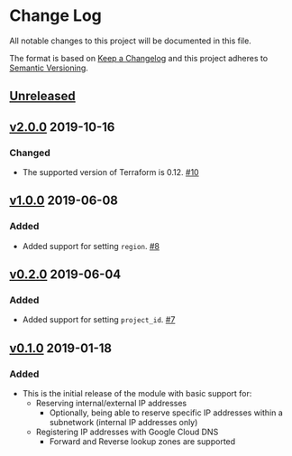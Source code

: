# Change Log

All notable changes to this project will be documented in this file.

The format is based on [Keep a Changelog](http://keepachangelog.com/) and this
project adheres to [Semantic Versioning](http://semver.org/).

## [Unreleased]

## [v2.0.0](https://github.com/terraform-google-modules/terraform-google-address/releases/tag/v2.0.0) 2019-10-16

### Changed

- The supported version of Terraform is 0.12. [#10]

## [v1.0.0](https://github.com/terraform-google-modules/terraform-google-address/releases/tag/v1.0.0) 2019-06-08

### Added
- Added support for setting `region`. [#8](https://github.com/terraform-google-modules/terraform-google-address/pull/8)

## [v0.2.0](https://github.com/terraform-google-modules/terraform-google-address/releases/tag/v0.2.0) 2019-06-04

### Added
- Added support for setting `project_id`. [#7](https://github.com/terraform-google-modules/terraform-google-address/pull/7)

## [v0.1.0](https://github.com/terraform-google-modules/terraform-google-address/releases/tag/v0.1.0) 2019-01-18

### Added
- This is the initial release of the module with basic support for:
    - Reserving internal/external IP addresses
        - Optionally, being able to reserve specific IP addresses within a subnetwork (internal IP addresses only)
    - Registering IP addresses with Google Cloud DNS
        - Forward and Reverse lookup zones are supported

[Unreleased]: https://github.com/terraform-google-modules/terraform-google-address/compare/v1.0.0...HEAD
[#10]: https://github.com/terraform-google-modules/terraform-google-address/pull/10
